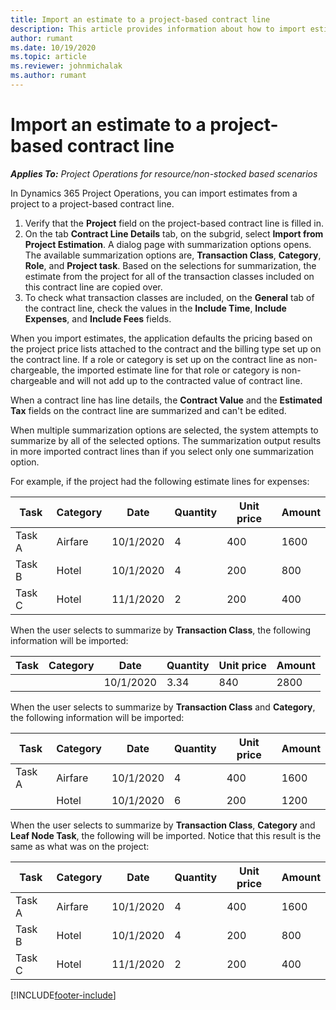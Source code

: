 ```yaml
---
title: Import an estimate to a project-based contract line
description: This article provides information about how to import estimates from a project to a contract line.
author: rumant
ms.date: 10/19/2020
ms.topic: article
ms.reviewer: johnmichalak
ms.author: rumant
---
```


# Import an estimate to a project-based contract line

_**Applies To:** Project Operations for resource/non-stocked based scenarios_

In Dynamics 365 Project Operations, you can import estimates from a project to a project-based contract line.

1. Verify that the **Project** field on the project-based contract line is filled in.
2. On the tab **Contract Line Details** tab, on the subgrid, select **Import from Project Estimation**. A dialog page with summarization options opens. The available summarization options are, **Transaction Class**, **Category**, **Role**, and **Project task**. Based on the selections for summarization, the estimate from the project for all of the transaction classes included on this contract line are copied over. 
3. To check what transaction classes are included, on the **General** tab of the contract line, check the values in the **Include Time**, **Include Expenses**, and **Include Fees** fields.

When you import estimates, the application defaults the pricing based on the project price lists attached to the contract and the billing type set up on the contract line. If a role or category is set up on the contract line as non-chargeable, the imported estimate line for that role or category is non-chargeable and will not add up to the contracted value of contract line.

When a contract line has line details, the **Contract Value** and the **Estimated Tax** fields on the contract line are summarized and can't be edited.

When multiple summarization options are selected, the system attempts to summarize by all of the selected options. The summarization output results in more imported contract lines than if you select only one summarization option.

For example, if the project had the following estimate lines for expenses:

| Task | Category | Date | Quantity | Unit price | Amount |
| --- | --- | --- | --- | --- | --- |
| Task A | Airfare | 10/1/2020 | 4 | 400 | 1600 |
| Task B | Hotel | 10/1/2020 | 4 | 200 | 800 |
| Task C | Hotel | 11/1/2020 | 2 | 200 | 400 |

When the user selects to summarize by **Transaction Class**, the following information will be imported:

| Task | Category | Date | Quantity | Unit price | Amount |
| --- | --- | --- | --- | --- | --- |
| &nbsp;  | &nbsp;  | 10/1/2020 | 3.34 | 840 | 2800 |

When the user selects to summarize by **Transaction Class** and **Category**, the following information will be imported:

| Task | Category | Date | Quantity | Unit price | Amount |
| --- | --- | --- | --- | --- | --- |
| Task A | Airfare | 10/1/2020 | 4 | 400 | 1600 |
| &nbsp;  | Hotel | 10/1/2020 | 6 | 200 | 1200 |

When the user selects to summarize by **Transaction Class**, **Category** and **Leaf Node Task**, the following will be imported. Notice that this result is the same as what was on the project:

| Task | Category | Date | Quantity | Unit price | Amount |
| --- | --- | --- | --- | --- | --- |
| Task A | Airfare | 10/1/2020 | 4 | 400 | 1600 |
| Task B | Hotel | 10/1/2020 | 4 | 200 | 800 |
| Task C | Hotel | 11/1/2020 | 2 | 200 | 400 |


[!INCLUDE[footer-include](../includes/footer-banner.md)]